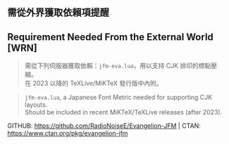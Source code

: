## 需從外界獲取依賴項提醒
## Requirement Needed From the External World [WRN]

> 需從下列伺服器獲取依賴：`jfm-eva.lua`，用以支持 CJK 排印的標點壓縮。<br/>
> 在 2023 以降的 TeXLive/MiKTeX 發行版中內附。

> `jfm-eva.lua`, a Japanese Font Metric needed for supporting CJK layouts.<br/>
> Should be included in recent MiKTeX/TeXLive releases (after 2023).

GITHUB: https://github.com/RadioNoiseE/Evangelion-JFM
|
CTAN: https://www.ctan.org/pkg/evangelion-jfm